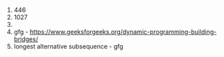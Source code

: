 1. 446 
2. 1027 
3. 
4. gfg - https://www.geeksforgeeks.org/dynamic-programming-building-bridges/ 
5. longest alternative subsequence  - gfg 
